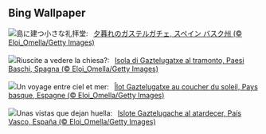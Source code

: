 ## Bing Wallpaper
![](https://www.bing.com/th?id=OHR.GaztelugatxeSunset_JA-JP3147357176_UHD.jpg&w=1000)島に建つ小さな礼拝堂:&nbsp;&ensp;[夕暮れのガステルガチェ, スペイン バスク州 (© Eloi_Omella/Getty Images)](https://www.bing.com/th?id=OHR.GaztelugatxeSunset_JA-JP3147357176_UHD.jpg)
<br><br/>
![](https://www.bing.com/th?id=OHR.GaztelugatxeSunset_IT-IT9513907046_UHD.jpg&w=1000)Riuscite a vedere la chiesa?:&nbsp;&ensp;[Isola di Gaztelugatxe al tramonto, Paesi Baschi, Spagna (© Eloi_Omella/Getty Images)](https://www.bing.com/th?id=OHR.GaztelugatxeSunset_IT-IT9513907046_UHD.jpg)
<br><br/>
![](https://www.bing.com/th?id=OHR.GaztelugatxeSunset_FR-FR9907394387_UHD.jpg&w=1000)Un voyage entre ciel et mer:&nbsp;&ensp;[Îlot Gaztelugatxe au coucher du soleil, Pays basque, Espagne (© Eloi_Omella/Getty Images)](https://www.bing.com/th?id=OHR.GaztelugatxeSunset_FR-FR9907394387_UHD.jpg)
<br><br/>
![](https://www.bing.com/th?id=OHR.GaztelugatxeSunset_ES-ES7893865924_UHD.jpg&w=1000)Unas vistas que dejan huella:&nbsp;&ensp;[Islote Gaztelugache al atardecer, País Vasco, España (© Eloi_Omella/Getty Images)](https://www.bing.com/th?id=OHR.GaztelugatxeSunset_ES-ES7893865924_UHD.jpg)
<br><br/>
